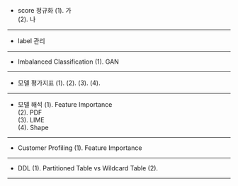 - score 정규화
  (1). 가 <br>
  (2). 나 <br>
  
------------------------------------------------------

- label 관리

------------------------------------------------------

- Imbalanced Classification
  (1). GAN
  
------------------------------------------------------
- 모델 평가지표
  (1).
  (2).
  (3).
  (4).
  
------------------------------------------------------

- 모델 해석
  (1). Feature Importance <br>
  (2). PDF <br>
  (3). LIME <br>
  (4). Shape <br>
  
------------------------------------------------------  

- Customer Profiling 
  (1). Feature Importance <br>

------------------------------------------------------

- DDL
  (1). Partitioned Table vs Wildcard Table
  (2). 
  
------------------------------------------------------
